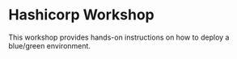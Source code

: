 

# Hashicorp Workshop 

This workshop provides hands-on instructions on how to deploy a blue/green environment.


